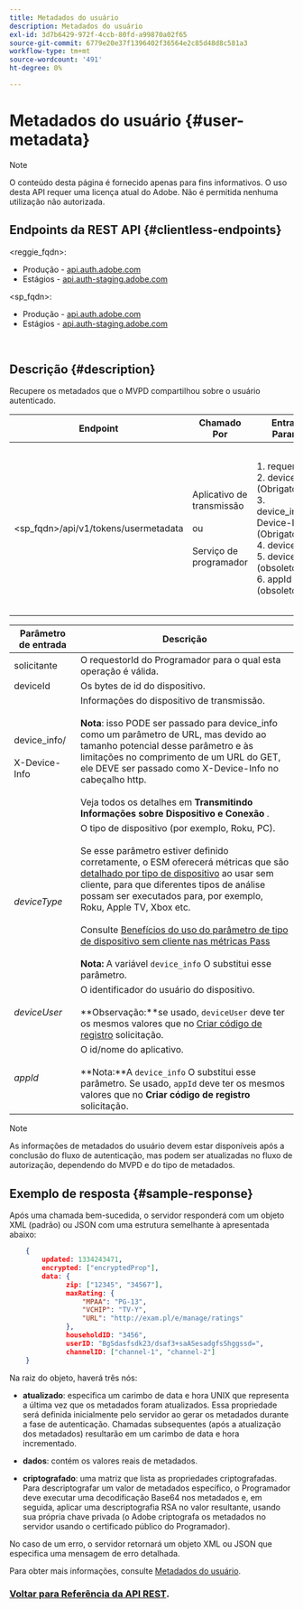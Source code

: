 ```yaml
---
title: Metadados do usuário
description: Metadados do usuário
exl-id: 3d7b6429-972f-4ccb-80fd-a99870a02f65
source-git-commit: 6779e20e37f1396402f36564e2c85d48d8c581a3
workflow-type: tm+mt
source-wordcount: '491'
ht-degree: 0%

---
```


# Metadados do usuário {#user-metadata}

>[!NOTE]
>
>O conteúdo desta página é fornecido apenas para fins informativos. O uso desta API requer uma licença atual do Adobe. Não é permitida nenhuma utilização não autorizada.

## Endpoints da REST API {#clientless-endpoints}

&lt;reggie_fqdn>:

* Produção - [api.auth.adobe.com](http://api.auth.adobe.com/)
* Estágios - [api.auth-staging.adobe.com](http://api.auth-staging.adobe.com/)

&lt;sp_fqdn>:

* Produção - [api.auth.adobe.com](http://api.auth.adobe.com/)
* Estágios - [api.auth-staging.adobe.com](http://api.auth-staging.adobe.com/)

</br>

## Descrição {#description}

Recupere os metadados que o MVPD compartilhou sobre o usuário autenticado.


| Endpoint | Chamado  </br>Por | Entrada   </br>Params | HTTP  </br>Método | Resposta | HTTP  </br>Resposta |
| --- | --- | --- | --- | --- | --- |
| &lt;sp_fqdn>/api/v1/tokens/usermetadata | Aplicativo de transmissão</br></br>ou</br></br>Serviço de programador | 1. requerente</br>2.  deviceId (Obrigatório)</br>3.  device_info/X-Device-Info (Obrigatório)</br>4.  deviceType</br>5.  deviceUser (obsoleto)</br>6.  appId (obsoleto) | GET | XML ou JSON que contém metadados do usuário ou detalhes do erro, se malsucedido. | 200 - Sucesso</br></br>404 - Nenhum metadado encontrado</br></br>412 - Token de autenticação inválido (por exemplo, token expirado) |


| Parâmetro de entrada | Descrição |
| --- | --- |
| solicitante | O requestorId do Programador para o qual esta operação é válida. |
| deviceId | Os bytes de id do dispositivo. |
| device_info/</br></br>X-Device-Info | Informações do dispositivo de transmissão.</br></br>**Nota**: isso PODE ser passado para device_info como um parâmetro de URL, mas devido ao tamanho potencial desse parâmetro e às limitações no comprimento de um URL do GET, ele DEVE ser passado como X-Device-Info no cabeçalho http. </br></br>Veja todos os detalhes em **Transmitindo Informações sobre Dispositivo e Conexão** <!--http://tve.helpdocsonline.com/passing-device-information-->. |
| _deviceType_ | O tipo de dispositivo (por exemplo, Roku, PC).</br></br>Se esse parâmetro estiver definido corretamente, o ESM oferecerá métricas que são [detalhado por tipo de dispositivo](/help/authentication/entitlement-service-monitoring-overview.md#progr-filter-metrics) ao usar sem cliente, para que diferentes tipos de análise possam ser executados para, por exemplo, Roku, Apple TV, Xbox etc.</br></br>Consulte [Benefícios do uso do parâmetro de tipo de dispositivo sem cliente nas métricas Pass ](/help/authentication/benefits-of-using-the-clientless-devicetype-parameter-in-pass-metrics.md)</br></br>**Nota:** A variável `device_info` O substitui esse parâmetro. </br> |
| _deviceUser_ | O identificador do usuário do dispositivo.</br></br>**Observação:**se usado, `deviceUser` deve ter os mesmos valores que no [Criar código de registro](/help/authentication/registration-code-request.md) solicitação. |
| _appId_ | O id/nome do aplicativo. </br></br>**Nota:**A `device_info` O substitui esse parâmetro. Se usado, `appId` deve ter os mesmos valores que no **Criar código de registro** solicitação. |

>[!NOTE]
> 
>As informações de metadados do usuário devem estar disponíveis após a conclusão do fluxo de autenticação, mas podem ser atualizadas no fluxo de autorização, dependendo do MVPD e do tipo de metadados.




## Exemplo de resposta {#sample-response}

Após uma chamada bem-sucedida, o servidor responderá com um objeto XML (padrão) ou JSON com uma estrutura semelhante à apresentada abaixo:

```JSON
    {
        updated: 1334243471,
        encrypted: ["encryptedProp"],
        data: {
              zip: ["12345", "34567"],
              maxRating: { 
                  "MPAA": "PG-13",
                  "VCHIP": "TV-Y", 
                  "URL": "http://exam.pl/e/manage/ratings"
              },
              householdID: "3456",
              userID: "BgSdasfsdk23/dsaf3+saASesadgfsShggssd=",
              channelID: ["channel-1", "channel-2"]
    }
```

Na raiz do objeto, haverá três nós:

* **atualizado**: especifica um carimbo de data e hora UNIX que representa a última vez que os metadados foram atualizados. Essa propriedade será definida inicialmente pelo servidor ao gerar os metadados durante a fase de autenticação. Chamadas subsequentes (após a atualização dos metadados) resultarão em um carimbo de data e hora incrementado.

* **dados**: contém os valores reais de metadados.

* **criptografado**: uma matriz que lista as propriedades criptografadas. Para descriptografar um valor de metadados específico, o Programador deve executar uma decodificação Base64 nos metadados e, em seguida, aplicar uma descriptografia RSA no valor resultante, usando sua própria chave privada (o Adobe criptografa os metadados no servidor usando o certificado público do Programador).

No caso de um erro, o servidor retornará um objeto XML ou JSON que especifica uma mensagem de erro detalhada.

Para obter mais informações, consulte [Metadados do usuário](/help/authentication/user-metadata-feature.md).

### [Voltar para Referência da API REST](/help/authentication/rest-api-reference.md).
